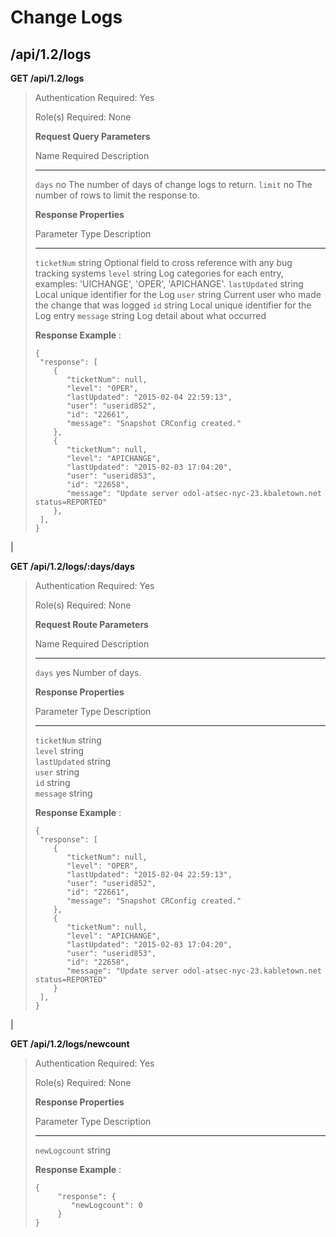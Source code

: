 Change Logs
===========

/api/1.2/logs
-------------

**GET /api/1.2/logs**

> Authentication Required: Yes
>
> Role(s) Required: None
>
> **Request Query Parameters**
>
>   Name                  Required      Description
>   --------------------- ------------- -------------------------------------------------------------
>   `days`                no            The number of days of change logs to return.
>   `limit`               no            The number of rows to limit the response to.
>
> **Response Properties**
>
>   Parameter                      Type            Description
>   ------------------------------ --------------- -----------------------------------------------------------------------------------------------------------------------------
>   `ticketNum`                    string          Optional field to cross reference with any bug tracking systems
>   `level`                        string          Log categories for each entry, examples: 'UICHANGE', 'OPER', 'APICHANGE'.
>   `lastUpdated`                  string          Local unique identifier for the Log
>   `user`                         string          Current user who made the change that was logged
>   `id`                           string          Local unique identifier for the Log entry
>   `message`                      string          Log detail about what occurred
>
> **Response Example** :
>
>     {
>      "response": [
>         {
>            "ticketNum": null,
>            "level": "OPER",
>            "lastUpdated": "2015-02-04 22:59:13",
>            "user": "userid852",
>            "id": "22661",
>            "message": "Snapshot CRConfig created."
>         },
>         {
>            "ticketNum": null,
>            "level": "APICHANGE",
>            "lastUpdated": "2015-02-03 17:04:20",
>            "user": "userid853",
>            "id": "22658",
>            "message": "Update server odol-atsec-nyc-23.kbaletown.net status=REPORTED"
>         },
>      ],
>     }

| 

**GET /api/1.2/logs/:days/days**

> Authentication Required: Yes
>
> Role(s) Required: None
>
> **Request Route Parameters**
>
>   Name          Required      Description
>   ------------- ------------- ---------------------
>   `days`        yes           Number of days.
>
> **Response Properties**
>
>   Parameter                              Type            Description
>   -------------------------------------- --------------- ---------------------------------------------------------------------------------
>   `ticketNum`                            string          
>   `level`                                string          
>   `lastUpdated`                          string          
>   `user`                                 string          
>   `id`                                   string          
>   `message`                              string          
>
> **Response Example** :
>
>     {
>      "response": [
>         {
>            "ticketNum": null,
>            "level": "OPER",
>            "lastUpdated": "2015-02-04 22:59:13",
>            "user": "userid852",
>            "id": "22661",
>            "message": "Snapshot CRConfig created."
>         },
>         {
>            "ticketNum": null,
>            "level": "APICHANGE",
>            "lastUpdated": "2015-02-03 17:04:20",
>            "user": "userid853",
>            "id": "22658",
>            "message": "Update server odol-atsec-nyc-23.kabletown.net status=REPORTED"
>         }
>      ],
>     }

| 

**GET /api/1.2/logs/newcount**

> Authentication Required: Yes
>
> Role(s) Required: None
>
> **Response Properties**
>
>   Parameter                              Type            Description
>   -------------------------------------- --------------- ---------------------------------------------------------------------------------
>   `newLogcount`                          string          
>
> **Response Example** :
>
>     {
>          "response": {
>             "newLogcount": 0
>          }
>     }
